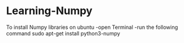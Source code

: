 # Learning-Numpy

To install Numpy libraries on ubuntu
     -open Terminal
     -run the following command
       sudo apt-get install python3-numpy
